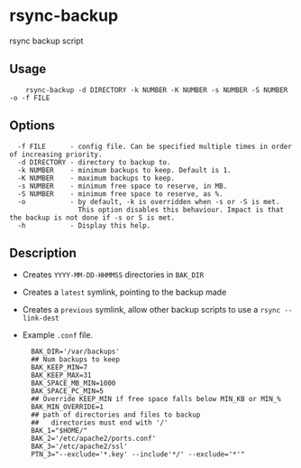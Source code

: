 rsync-backup
============

rsync backup script
  
Usage
-----
        rsync-backup -d DIRECTORY -k NUMBER -K NUMBER -s NUMBER -S NUMBER -o -f FILE
        
Options
-------
      -f FILE      - config file. Can be specified multiple times in order of increasing priority.
      -d DIRECTORY - directory to backup to.
      -k NUMBER    - minimum backups to keep. Default is 1.
      -K NUMBER    - maximum backups to keep.
      -s NUMBER    - minimum free space to reserve, in MB.
      -S NUMBER    - minimum free space to reserve, as %.
      -o           - by default, -k is overridden when -s or -S is met.
                     This option disables this behaviour. Impact is that the backup is not done if -s or S is met.
      -h           - Display this help.

Description
-----------
* Creates `YYYY-MM-DD-HHMMSS` directories in `BAK_DIR`
* Creates a `latest` symlink, pointing to the backup made
* Creates a `previous` symlink, allow other backup scripts to use a `rsync --link-dest`
* Example `.conf` file.

        BAK_DIR='/var/backups'
        ## Num backups to keep
        BAK_KEEP_MIN=7
        BAK_KEEP_MAX=31
        BAK_SPACE_MB_MIN=1000
        BAK_SPACE_PC_MIN=5
        ## Override KEEP_MIN if free space falls below MIN_KB or MIN_%
        BAK_MIN_OVERRIDE=1
        ## path of directories and files to backup
        ##   directories must end with '/'
        BAK_1="$HOME/"
        BAK_2='/etc/apache2/ports.conf'
        BAK_3='/etc/apache2/ssl'
        PTN_3="--exclude='*.key' --include'*/' --exclude='*'"

